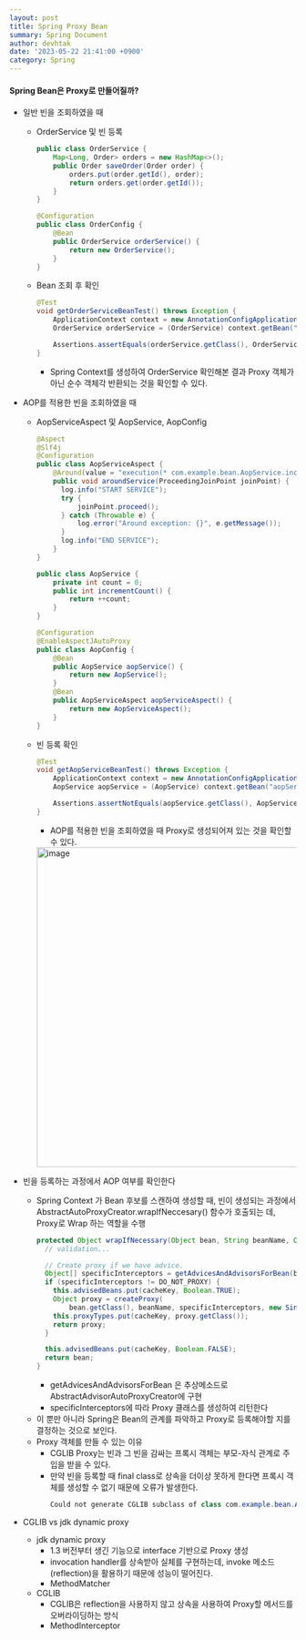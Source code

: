 ```yaml
---
layout: post
title: Spring Proxy Bean
summary: Spring Document
author: devhtak
date: '2023-05-22 21:41:00 +0900'
category: Spring
---
```

#### Spring Bean은 Proxy로 만들어질까?

- 일반 빈을 조회하였을 때
  - OrderService 및 빈 등록
    ```java
    public class OrderService {
        Map<Long, Order> orders = new HashMap<>();
        public Order saveOrder(Order order) {
            orders.put(order.getId(), order);
            return orders.get(order.getId());
        }
    }
    ```
    ```java
    @Configuration
    public class OrderConfig {
        @Bean
        public OrderService orderService() {
            return new OrderService();
        }
    }
    ```
  - Bean 조회 후 확인
    ```java
    @Test
    void getOrderServiceBeanTest() throws Exception {
        ApplicationContext context = new AnnotationConfigApplicationContext(OrderConfig.class);
        OrderService orderService = (OrderService) context.getBean("orderService");

        Assertions.assertEquals(orderService.getClass(), OrderService.class);
    }
    ```
    - Spring Context를 생성하여 OrderService 확인해본 결과 Proxy 객체가 아닌 순수 객체각 반환되는 것을 확인할 수 있다.
- AOP를 적용한 빈을 조회하였을 때
  - AopServiceAspect 및 AopService, AopConfig
    ```java
    @Aspect
    @Slf4j
    @Configuration
    public class AopServiceAspect {
        @Around(value = "execution(* com.example.bean.AopService.incrementCount())")
        public void aroundService(ProceedingJoinPoint joinPoint) {
          log.info("START SERVICE");
          try {
              joinPoint.proceed();
          } catch (Throwable e) {
              log.error("Around exception: {}", e.getMessage());
          }
          log.info("END SERVICE");
        }
    }
    ```
    ```java
    public class AopService {
        private int count = 0;
        public int incrementCount() {
            return ++count;
        }
    }
    ```
    ```java
    @Configuration
    @EnableAspectJAutoProxy
    public class AopConfig {
        @Bean
        public AopService aopService() {
            return new AopService();
        }
        @Bean
        public AopServiceAspect aopServiceAspect() {
            return new AopServiceAspect();
        }
    }
    ```
  - 빈 등록 확인
    ```java
    @Test
    void getAopServiceBeanTest() throws Exception {
        ApplicationContext context = new AnnotationConfigApplicationContext(AopConfig.class);
        AopService aopService = (AopService) context.getBean("aopService");

        Assertions.assertNotEquals(aopService.getClass(), AopService.class);
    }
    ```
    - AOP를 적용한 빈을 조회하였을 때 Proxy로 생성되어져 있는 것을 확인할 수 있다.
    <img width="562" alt="image" src="https://github.com/devHTak/devhtak.github.io/assets/42403023/bd88f7b1-bfd2-4a02-8524-b44087894a3c">

- 빈을 등록하는 과정에서 AOP 여부를 확인한다
  - Spring Context 가 Bean 후보를 스캔하여 생성할 때, 빈이 생성되는 과정에서 AbstractAutoProxyCreator.wrapIfNeccesary() 함수가 호출되는 데, Proxy로 Wrap 하는 역할을 수행
    ```java
    protected Object wrapIfNecessary(Object bean, String beanName, Object cacheKey) {
      // validation...

      // Create proxy if we have advice.
      Object[] specificInterceptors = getAdvicesAndAdvisorsForBean(bean.getClass(), beanName, null);
      if (specificInterceptors != DO_NOT_PROXY) {
        this.advisedBeans.put(cacheKey, Boolean.TRUE);
        Object proxy = createProxy(
            bean.getClass(), beanName, specificInterceptors, new SingletonTargetSource(bean));
        this.proxyTypes.put(cacheKey, proxy.getClass());
        return proxy;
      }

      this.advisedBeans.put(cacheKey, Boolean.FALSE);
      return bean;
    }
    ```
    - getAdvicesAndAdvisorsForBean 은 추상메소드로 AbstractAdvisorAutoProxyCreator에 구현
    - specificInterceptors에 따라 Proxy 클래스를 생성하여 리턴한다
  - 이 뿐만 아니라 Spring은 Bean의 관계를 파악하고 Proxy로 등록해야할 지를 결정하는 것으로 보인다.
  - Proxy 객체를 만들 수 있는 이유
    - CGLIB Proxy는 빈과 그 빈을 감싸는 프록시 객체는 부모-자식 관계로 주입을 받을 수 있다.
    - 만약 빈을 등록할 때 final class로 상속을 더이상 못하게 한다면 프록시 객체를 생성할 수 없기 때문에 오류가 발생한다.
      ```java
      Could not generate CGLIB subclass of class com.example.bean.AopServic
      ```
- CGLIB vs jdk dynamic proxy
  - jdk dynamic proxy
    - 1.3 버전부터 생긴 기능으로 interface 기반으로 Proxy 생성
    - invocation handler를 상속받아 실체를 구현하는데, invoke 메소드(reflection)을 활용하기 때문에 성능이 떨어진다.
    - MethodMatcher
  - CGLIB
    - CGLIB은 reflection을 사용하지 않고 상속을 사용하여 Proxy할 메서드를 오버라이딩하는 방식
    - MethodInterceptor
